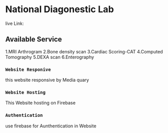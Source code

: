 # National Diagonestic Lab

live Link: 

## Available Service

1.MRI Arthrogram
2.Bone density scan
3.Cardiac Scoring-CAT
4.Computed Tomography
5.DEXA scan
6.Enterography


### `Website Responive`

this website responsive by Media quary

### `Website Hosting`

This Website hosting on Firebase

### `Authentication`

use firebase for Aunthentication in Website
